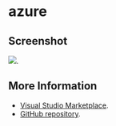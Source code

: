 # azure



## Screenshot
![](https://raw.githubusercontent.com/gerane/VSCodeThemes/master/gerane.Theme-azure/screenshot.PNG).


## More Information
* [Visual Studio Marketplace](https://marketplace.visualstudio.com/items/gerane.Theme-azure).
* [GitHub repository](https://github.com/gerane/VSCodeThemes).
